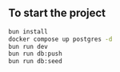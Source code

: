 ## To start the project

```bash
bun install
docker compose up postgres -d
bun run dev
bun run db:push
bun run db:seed
```
